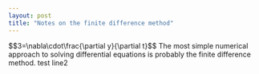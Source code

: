 ```yaml
---
layout: post
title: "Notes on the finite difference method"
---
```


<!-- <link rel="stylesheet" href="https://latex.now.sh/style.css"> --!>
<link rel="stylesheet" href="latexstyle.css">
<script id="MathJax-script" async src="https://cdn.jsdelivr.net/npm/mathjax@3/es5/tex-mml-chtml.js"></script>

$$3=\nabla\cdot\frac{\partial y}{\partial t}$$

The most simple numerical approach to solving differential equations is probably the finite difference method.

test line2
